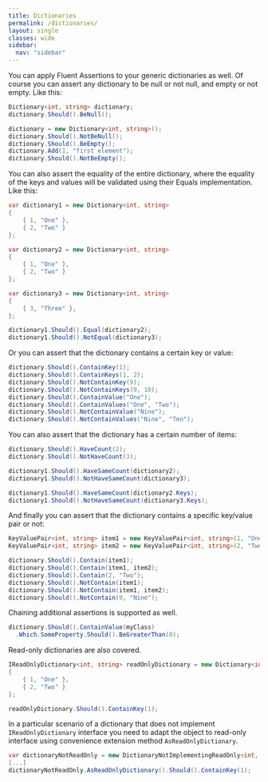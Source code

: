 ```yaml
---
title: Dictionaries
permalink: /dictionaries/
layout: single
classes: wide
sidebar:
  nav: "sidebar"
---
```


You can apply Fluent Assertions to your generic dictionaries as well.
Of course you can assert any dictionary to be null or not null, and empty or not empty.
Like this:

```csharp
Dictionary<int, string> dictionary;
dictionary.Should().BeNull();

dictionary = new Dictionary<int, string>();
dictionary.Should().NotBeNull();
dictionary.Should().BeEmpty();
dictionary.Add(1, "first element");
dictionary.Should().NotBeEmpty();
```

You can also assert the equality of the entire dictionary, where the equality of the keys and values will be validated using their Equals implementation.
Like this:

```csharp
var dictionary1 = new Dictionary<int, string>
{
    { 1, "One" },
    { 2, "Two" }
};

var dictionary2 = new Dictionary<int, string>
{
    { 1, "One" },
    { 2, "Two" }
};

var dictionary3 = new Dictionary<int, string>
{
    { 3, "Three" },
};

dictionary1.Should().Equal(dictionary2);
dictionary1.Should().NotEqual(dictionary3);
```

Or you can assert that the dictionary contains a certain key or value:

```csharp
dictionary.Should().ContainKey(1);
dictionary.Should().ContainKeys(1, 2);
dictionary.Should().NotContainKey(9);
dictionary.Should().NotContainKeys(9, 10);
dictionary.Should().ContainValue("One");
dictionary.Should().ContainValues("One", "Two");
dictionary.Should().NotContainValue("Nine");
dictionary.Should().NotContainValues("Nine", "Ten");
```

You can also assert that the dictionary has a certain number of items:

```csharp
dictionary.Should().HaveCount(2);
dictionary.Should().NotHaveCount(3);

dictionary1.Should().HaveSameCount(dictionary2);
dictionary1.Should().NotHaveSameCount(dictionary3);

dictionary1.Should().HaveSameCount(dictionary2.Keys);
dictionary1.Should().NotHaveSameCount(dictionary3.Keys);
```

And finally you can assert that the dictionary contains a specific key/value pair or not:

```csharp
KeyValuePair<int, string> item1 = new KeyValuePair<int, string>(1, "One");
KeyValuePair<int, string> item2 = new KeyValuePair<int, string>(2, "Two");

dictionary.Should().Contain(item1);
dictionary.Should().Contain(item1, item2);
dictionary.Should().Contain(2, "Two");
dictionary.Should().NotContain(item1);
dictionary.Should().NotContain(item1, item2);
dictionary.Should().NotContain(9, "Nine");
```

Chaining additional assertions is supported as well.

```csharp
dictionary.Should().ContainValue(myClass)
  .Which.SomeProperty.Should().BeGreaterThan(0);
```

Read-only dictionaries are also covered.

```csharp
IReadOnlyDictionary<int, string> readOnlyDictionary = new Dictionary<int, string>
{
    { 1, "One" },
    { 2, "Two" }
};

readOnlyDictionary.Should().ContainKey(1);
```

In a particular scenario of a dictionary that does not implement `IReadOnlyDictionary` interface you need to adapt the object to read-only interface using convenience extension method `AsReadOnlyDictionary`.

```csharp
var dictionaryNotReadOnly = new DictionaryNotImplementingReadOnly<int, string>();
[...]
dictionaryNotReadOnly.AsReadOnlyDictionary().Should().ContainKey(1);
```